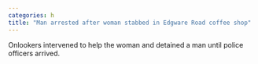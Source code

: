 ```yaml
---
categories: h
title: "Man arrested after woman stabbed in Edgware Road coffee shop"
---
```

Onlookers intervened to help the woman and detained a man until police officers arrived.